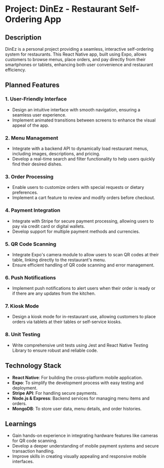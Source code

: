# Project: DinEz - Restaurant Self-Ordering App

## Description

DinEz is a personal project providing a seamless, interactive self-ordering system for restaurants. This React Native app, built using Expo, allows customers to browse menus, place orders, and pay directly from their smartphones or tablets, enhancing both user convenience and restaurant efficiency.

## Planned Features

### 1. User-Friendly Interface

- Design an intuitive interface with smooth navigation, ensuring a seamless user experience.
- Implement animated transitions between screens to enhance the visual appeal of the app.

### 2. Menu Management

- Integrate with a backend API to dynamically load restaurant menus, including images, descriptions, and pricing.
- Develop a real-time search and filter functionality to help users quickly find their desired dishes.

### 3. Order Processing

- Enable users to customize orders with special requests or dietary preferences.
- Implement a cart feature to review and modify orders before checkout.

### 4. Payment Integration

- Integrate with Stripe for secure payment processing, allowing users to pay via credit card or digital wallets.
- Develop support for multiple payment methods and currencies.

### 5. QR Code Scanning

- Integrate Expo's camera module to allow users to scan QR codes at their table, linking directly to the restaurant's menu.
- Ensure efficient handling of QR code scanning and error management.

### 6. Push Notifications

- Implement push notifications to alert users when their order is ready or if there are any updates from the kitchen.

### 7. Kiosk Mode

- Design a kiosk mode for in-restaurant use, allowing customers to place orders via tablets at their tables or self-service kiosks.

### 8. Unit Testing

- Write comprehensive unit tests using Jest and React Native Testing Library to ensure robust and reliable code.

## Technology Stack

- **React Native**: For building the cross-platform mobile application.
- **Expo**: To simplify the development process with easy testing and deployment.
- **Stripe API**: For handling secure payments.
- **Node.js & Express**: Backend services for managing menu items and orders.
- **MongoDB**: To store user data, menu details, and order histories.

## Learnings

- Gain hands-on experience in integrating hardware features like cameras for QR code scanning.
- Develop a deeper understanding of mobile payment systems and secure transaction handling.
- Improve skills in creating visually appealing and responsive mobile interfaces.
